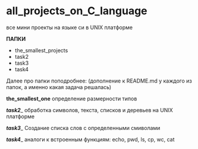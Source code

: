 # all_projects_on_C_language
все мини проекты на языке си в UNIX платформе

________ПАПКИ________
* the_smallest_projects
* task2
* task3
* task4

Далее про папки поподробнее:
(дополнение к README.md у каждого из папок, а именно какая задача решалась) 

____the_smallest_one____
  определение размерности типов

_________task2__________
  обработка символов, текста, списков и деревьев на UNIX платформе

_________task3__________
  Создание списка слов с определенными смиволами

_________task4__________
  аналоги к встроенным функциям: echo, pwd, ls, cp, wc, cat
